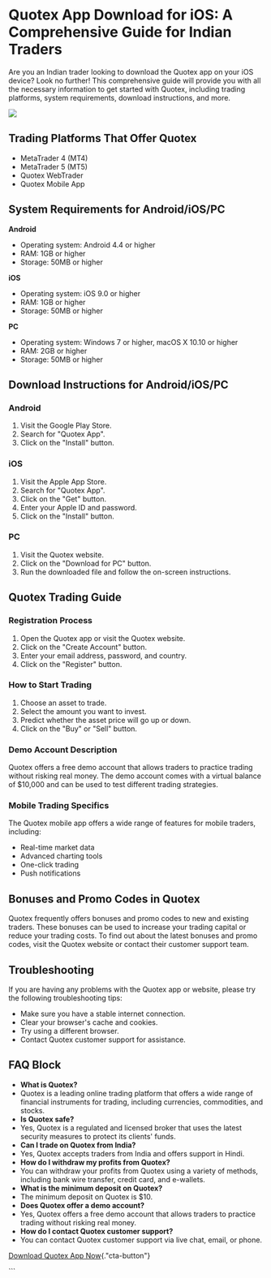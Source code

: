 # Quotex App Download for iOS: A Comprehensive Guide for Indian Traders

Are you an Indian trader looking to download the Quotex app on your iOS
device? Look no further! This comprehensive guide will provide you with
all the necessary information to get started with Quotex, including
trading platforms, system requirements, download instructions, and more.

[![](https://static.quotex.io/files/10_en/300_250.jpg)](https://traff.sbs/brokerqxlid)

## Trading Platforms That Offer Quotex

-   MetaTrader 4 (MT4)
-   MetaTrader 5 (MT5)
-   Quotex WebTrader
-   Quotex Mobile App

## System Requirements for Android/iOS/PC

**Android**

-   Operating system: Android 4.4 or higher
-   RAM: 1GB or higher
-   Storage: 50MB or higher

**iOS**

-   Operating system: iOS 9.0 or higher
-   RAM: 1GB or higher
-   Storage: 50MB or higher

**PC**

-   Operating system: Windows 7 or higher, macOS X 10.10 or higher
-   RAM: 2GB or higher
-   Storage: 50MB or higher

## Download Instructions for Android/iOS/PC

### Android

1.  Visit the Google Play Store.
2.  Search for "Quotex App".
3.  Click on the "Install" button.

### iOS

1.  Visit the Apple App Store.
2.  Search for "Quotex App".
3.  Click on the "Get" button.
4.  Enter your Apple ID and password.
5.  Click on the "Install" button.

### PC

1.  Visit the Quotex website.
2.  Click on the "Download for PC" button.
3.  Run the downloaded file and follow the on-screen instructions.

## Quotex Trading Guide

### Registration Process

1.  Open the Quotex app or visit the Quotex website.
2.  Click on the "Create Account" button.
3.  Enter your email address, password, and country.
4.  Click on the "Register" button.

### How to Start Trading

1.  Choose an asset to trade.
2.  Select the amount you want to invest.
3.  Predict whether the asset price will go up or down.
4.  Click on the "Buy" or "Sell" button.

### Demo Account Description

Quotex offers a free demo account that allows traders to practice
trading without risking real money. The demo account comes with a
virtual balance of \$10,000 and can be used to test different trading
strategies.

### Mobile Trading Specifics

The Quotex mobile app offers a wide range of features for mobile
traders, including:

-   Real-time market data
-   Advanced charting tools
-   One-click trading
-   Push notifications

## Bonuses and Promo Codes in Quotex

Quotex frequently offers bonuses and promo codes to new and existing
traders. These bonuses can be used to increase your trading capital or
reduce your trading costs. To find out about the latest bonuses and
promo codes, visit the Quotex website or contact their customer support
team.

## Troubleshooting

If you are having any problems with the Quotex app or website, please
try the following troubleshooting tips:

-   Make sure you have a stable internet connection.
-   Clear your browser\'s cache and cookies.
-   Try using a different browser.
-   Contact Quotex customer support for assistance.

## FAQ Block

-   **What is Quotex?**
-   Quotex is a leading online trading platform that offers a wide range
    of financial instruments for trading, including currencies,
    commodities, and stocks.
-   **Is Quotex safe?**
-   Yes, Quotex is a regulated and licensed broker that uses the latest
    security measures to protect its clients\' funds.
-   **Can I trade on Quotex from India?**
-   Yes, Quotex accepts traders from India and offers support in Hindi.
-   **How do I withdraw my profits from Quotex?**
-   You can withdraw your profits from Quotex using a variety of
    methods, including bank wire transfer, credit card, and e-wallets.
-   **What is the minimum deposit on Quotex?**
-   The minimum deposit on Quotex is \$10.
-   **Does Quotex offer a demo account?**
-   Yes, Quotex offers a free demo account that allows traders to
    practice trading without risking real money.
-   **How do I contact Quotex customer support?**
-   You can contact Quotex customer support via live chat, email, or
    phone.

[Download Quotex App
Now](\%22https://traff.sbs/quotexonelink\%22){."cta-button"}

\`\`\`

